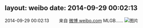 layout: weibo
date: 2014-09-29 00:02:13
---
2014-09-29 00:02:13  &nbsp;&nbsp;&nbsp;&nbsp;&nbsp;&nbsp; 来自 <a href="http://weibo.com/" rel="nofollow">微博 weibo.com</a>
MLGB…… ​​​
![图片](https://ww3.sinaimg.cn/large/6d2a6003jw1eksmv590jqj20qo0hugo9.jpg)
